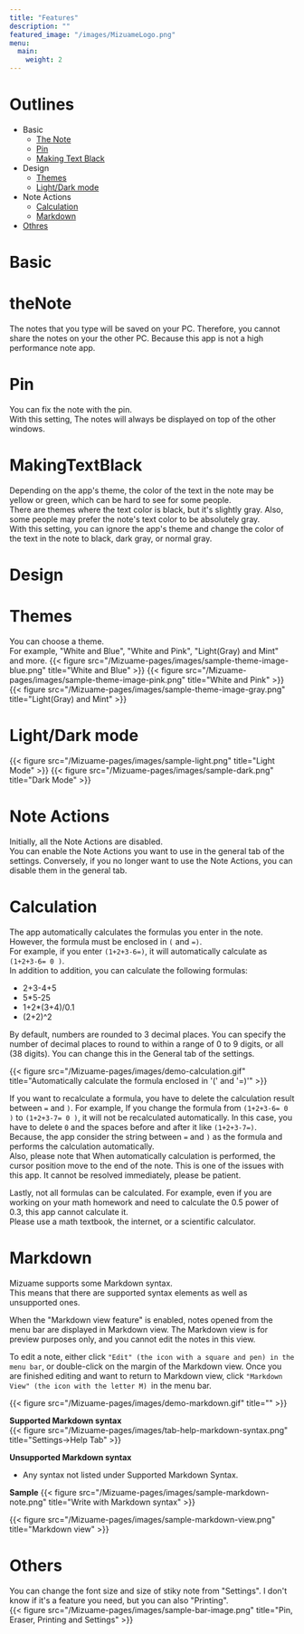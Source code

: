 ```yaml
---
title: "Features"
description: ""
featured_image: "/images/MizuameLogo.png"
menu:
  main:
    weight: 2
---
```

# Outlines
- Basic
  - [The Note](#thenote)
  - [Pin](#pin)
  - [Making Text Black](#makingtextblack)
- Design
  - [Themes](#themes)
  - [Light/Dark mode](#light/darkmode)
- Note Actions
  - [Calculation](#calculation)
  - [Markdown](#markdown)
- [Othres](#othres)

# Basic

# theNote
The notes that you type will be saved on your PC. Therefore, you cannot share the notes on your the other PC. Because this app is not a high performance note app.

# Pin
You can fix the note with the pin.  
With this setting, The notes will always be displayed on top of the other windows.

# MakingTextBlack
Depending on the app's theme, the color of the text in the note may be yellow or green, which can be hard to see for some people.  
There are themes where the text color is black, but it's slightly gray. Also, some people may prefer the note's text color to be absolutely gray.  
With this setting, you can ignore the app's theme and change the color of the text in the note to black, dark gray, or normal gray.  

# Design

# Themes
You can choose a theme.  
For example, "White and Blue", "White and Pink", "Light(Gray) and Mint" and more.
{{< figure src="/Mizuame-pages/images/sample-theme-image-blue.png" title="White and Blue" >}}
{{< figure src="/Mizuame-pages/images/sample-theme-image-pink.png" title="White and Pink" >}}
{{< figure src="/Mizuame-pages/images/sample-theme-image-gray.png" title="Light(Gray) and Mint" >}}

# Light/Dark mode
{{< figure src="/Mizuame-pages/images/sample-light.png" title="Light Mode" >}}
{{< figure src="/Mizuame-pages/images/sample-dark.png" title="Dark Mode" >}}

# Note Actions
Initially, all the Note Actions are disabled.  
You can enable the Note Actions you want to use in the general tab of the settings. Conversely, if you no longer want to use the Note Actions, you can disable them in the general tab.  

# Calculation
The app automatically calculates the formulas you enter in the note.  
However, the formula must be enclosed in `(` and `=)`.  
For example, if you enter `(1+2+3-6=)`, it will automatically calculate as `(1+2+3-6= 0 )`.  
In addition to addition, you can calculate the following formulas:
- 2+3-4+5
- 5*5-25
- 1+2*(3+4)/0.1
- (2+2)^2

By default, numbers are rounded to 3 decimal places. You can specify the number of decimal places to round to within a range of 0 to 9 digits, or all (38 digits). You can change this in the General tab of the settings.

{{< figure src="/Mizuame-pages/images/demo-calculation.gif" title="Automatically calculate the formula enclosed in '(' and '=)'" >}}

If you want to recalculate a formula, you have to delete the calculation result between `=` and `)`. 
For example, If you change the formula from `(1+2+3-6= 0 )` to `(1+2+3-7= 0 )`, it will not be recalculated automatically. In this case, you have to delete `0` and the spaces before and after it like `(1+2+3-7=)`.  
Because, the app consider the string between `=` and `)` as the formula and performs the calculation automatically.  
Also, please note that When automatically calculation is performed, the cursor position move to the end of the note. This is one of the issues with this app. It cannot be resolved immediately, please be patient.

Lastly, not all formulas can be calculated. For example, even if you are working on your math homework and need to calculate the 0.5 power of 0.3, this app cannot calculate it.  
Please use a math textbook, the internet, or a scientific calculator.  

# Markdown
Mizuame supports some Markdown syntax.  
This means that there are supported syntax elements as well as unsupported ones.  

When the "Markdown view feature" is enabled, notes opened from the menu bar are displayed in Markdown view. The Markdown view is for preview purposes only, and you cannot edit the notes in this view.  

To edit a note, either click `"Edit" (the icon with a square and pen) in the menu bar`, or double-click on the margin of the Markdown view. Once you are finished editing and want to return to Markdown view, click `"Markdown View" (the icon with the letter M) `in the menu bar.  

{{< figure src="/Mizuame-pages/images/demo-markdown.gif" title="" >}}

**Supported Markdown syntax**  
{{< figure src="/Mizuame-pages/images/tab-help-markdown-syntax.png" title="Settings->Help Tab" >}}

**Unsupported Markdown syntax**  
- Any syntax not listed under Supported Markdown Syntax.

**Sample**
{{< figure src="/Mizuame-pages/images/sample-markdown-note.png" title="Write with Markdown syntax" >}}

{{< figure src="/Mizuame-pages/images/sample-markdown-view.png" title="Markdown view" >}}

# Others
You can change the font size and size of stiky note from "Settings". I don't know if it's a feature you need, but you can also "Printing".  
{{< figure src="/Mizuame-pages/images/sample-bar-image.png" title="Pin, Eraser, Printing and Settings" >}}
